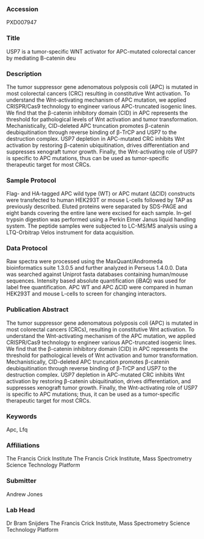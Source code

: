 ### Accession
PXD007947

### Title
USP7 is a tumor-specific WNT activator for APC-mutated colorectal cancer by mediating B-catenin deu

### Description
The tumor suppressor gene adenomatous polyposis coli (APC) is mutated in most colorectal cancers (CRC) resulting in constitutive Wnt activation. To understand the Wnt-activating mechanism of APC mutation, we applied CRISPR/Cas9 technology to engineer various APC-truncated isogenic lines. We find that the β-catenin inhibitory domain (CID) in APC represents the threshold for pathological levels of Wnt activation and tumor transformation. Mechanistically, CID-deleted APC truncation promotes β-catenin deubiquitination through reverse binding of β-TrCP and USP7 to the destruction complex. USP7 depletion in APC-mutated CRC inhibits Wnt activation by restoring β-catenin ubiquitination, drives differentiation and suppresses xenograft tumor growth. Finally, the Wnt-activating role of USP7 is specific to APC mutations, thus can be used as tumor-specific therapeutic target for most CRCs.

### Sample Protocol
Flag- and HA-tagged APC wild type (WT) or APC mutant (∆CID) constructs were transfected to human HEK293T or mouse L-cells followed by TAP as previously described. Eluted proteins were separated by SDS-PAGE and eight bands covering the entire lane were excised for each sample. In-gel trypsin digestion was performed using a Perkin Elmer Janus liquid handling system. The peptide samples were subjected to LC-MS/MS analysis using a LTQ-Orbitrap Velos instrument for data acquisition.

### Data Protocol
Raw spectra were processed using the MaxQuant/Andromeda bioinformatics suite 1.3.0.5 and further analyzed in Perseus 1.4.0.0. Data was searched against Uniprot fasta databases containing human/mouse sequences. Intensity based absolute quantification (iBAQ) was used for label free quantification. APC WT and APC ∆CID were compared in human HEK293T and mouse L-cells to screen for changing interactors.

### Publication Abstract
The tumor suppressor gene adenomatous polyposis coli (APC) is mutated in most colorectal cancers (CRCs), resulting in constitutive Wnt activation. To understand the Wnt-activating mechanism of the APC mutation, we applied CRISPR/Cas9 technology to engineer various APC-truncated isogenic lines. We find that the &#x3b2;-catenin inhibitory domain (CID) in APC represents the threshold for pathological levels of Wnt activation and tumor transformation. Mechanistically, CID-deleted APC truncation promotes &#x3b2;-catenin deubiquitination through reverse binding of &#x3b2;-TrCP and USP7 to the destruction complex. USP7 depletion in APC-mutated CRC inhibits Wnt activation by restoring &#x3b2;-catenin ubiquitination, drives differentiation, and suppresses xenograft tumor growth. Finally, the Wnt-activating role of USP7 is specific to APC mutations; thus, it can be used as a tumor-specific therapeutic target for most CRCs.

### Keywords
Apc, Lfq

### Affiliations
The Francis Crick Institute
The Francis Crick Institute, Mass Spectrometry Science Technology Platform

### Submitter
Andrew Jones

### Lab Head
Dr Bram Snijders
The Francis Crick Institute, Mass Spectrometry Science Technology Platform



